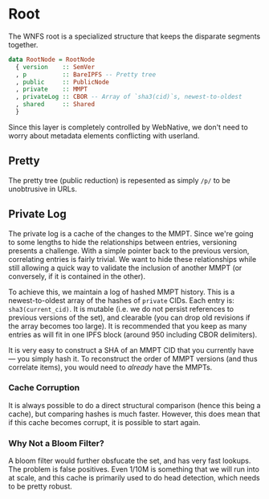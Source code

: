 # Root

The WNFS root is a specialized structure that keeps the disparate segments together.

```haskell
data RootNode = RootNode
  { version    :: SemVer
  , p          :: BareIPFS -- Pretty tree
  , public     :: PublicNode
  , private    :: MMPT
  , privateLog :: CBOR -- Array of `sha3(cid)`s, newest-to-oldest
  , shared     :: Shared
  }
```

Since this layer is completely controlled by WebNative, we don't need to worry about metadata elements conflicting with userland.

## Pretty

The pretty tree \(public reduction\) is repesented as simply `/p/` to be unobtrusive in URLs.

## Private Log

The private log is a cache of the changes to the MMPT. Since we're going to some lengths to hide the relationships between entries, versioning presents a challenge. With a simple pointer back to the previous version, correlating entries is fairly trivial. We want to hide these relationships while still allowing a quick way to validate the inclusion of another MMPT \(or conversely, if it is contained in the other\).

To achieve this, we maintain a log of hashed MMPT history. This is a newest-to-oldest array of the hashes of `private` CIDs. Each entry is: `sha3(current_cid)`. It is mutable \(i.e. we do not persist references to previous versions of the set\), and clearable \(you can drop old revisions if the array becomes too large\). It is recommended that you keep as many entries as will fit in one IPFS block \(around 950 including CBOR delimiters\).

It is very easy to construct a SHA of an MMPT CID that you currently have — you simply hash it. To reconstruct the order of MMPT versions \(and thus correlate items\), you would need to _already_ have the MMPTs.

### Cache Corruption

It is always possible to do a direct structural comparison \(hence this being a cache\), but comparing hashes is much faster. However, this does mean that if this cache becomes corrupt, it is possible to start again.

### Why Not a Bloom Filter?

A bloom filter would further obsfucate the set, and has very fast lookups. The problem is false positives. Even 1/10M is something that we will run into at scale, and this cache is primarily used to do head detection, which needs to be pretty robust.


